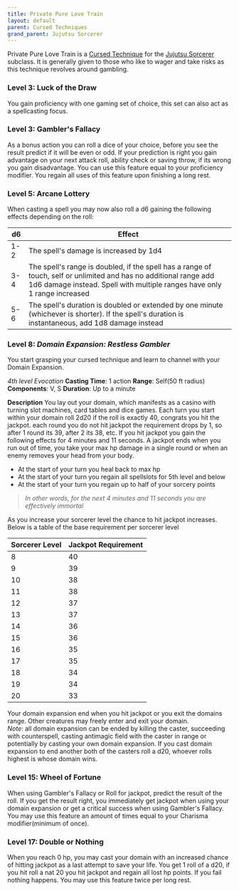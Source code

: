 ```yaml
---
title: Private Pure Love Train
layout: default
parent: Cursed Techniques
grand_parent: Jujutsu Sorcerer
---
```

Private Pure Love Train is a [Cursed Technique]({{site.baseurl}}/Gojo's%20Guide%20to%20Cursing/subclasses/Cursed%20Techniques/) for the [Jujutsu Sorcerer]({{site.baseurl}}/Gojo's%20Guide%20to%20Cursing/subclasses/Jujutsu%20Sorcerer) subclass. It is generally given to those who like to wager and take risks as this technique revolves around gambling.

### Level 3: Luck of the Draw
You gain proficiency with one gaming set of choice, this set can also act as a spellcasting focus.

### Level 3: Gambler's Fallacy
As a bonus action you can roll a dice of your choice, before you see the result predict if it will be even or odd. If your prediction is right you gain advantage on your next attack roll, ability check or saving throw, if its wrong you gain disadvantage. You can use this feature equal to your proficiency modifier. You regain all uses of this feature upon finishing a long rest.

### Level 5: Arcane Lottery
When casting a spell you may now also roll a d6 gaining the following effects depending on the roll:

| d6 | Effect                                                                                                                                                                                        |
| ----------- | --------------------------------------------------------------------------------------------------------------------------------------------------------------------------------------------- |
| 1-2         | The spell's damage is increased by 1d4                                                                                                                                                        |
| 3-4         | The spell's range is doubled, if the spell has a range of touch, self or unlimited and has no additional range add 1d6 damage instead. Spell with multiple ranges have only 1 range increased |
| 5-6         | The spell's duration is doubled or extended by one minute (whichever is shorter). If the spell's duration is instantaneous, add 1d8 damage instead                                            |


### Level 8: _Domain Expansion: Restless Gambler_
You start grasping your cursed technique and learn to channel with your Domain Expansion.

_4th level Evocation_
**Casting Time**: 1 action
**Range**: Self(50 ft radius)
**Components**: V, S
**Duration**: Up to a minute

**Description**
You lay out your domain, which manifests as a casino with turning slot machines, card tables and dice games. Each turn you start within your domain roll 2d20 if the roll is exactly 40, congrats you hit the jackpot. each round you do not hit jackpot the requirement drops by 1, so after 1 round its 39, after 2 its 38, etc. If you hit jackpot you gain the following effects for 4 minutes and 11 seconds. A jackpot ends when you run out of time, you take your max hp damage in a single round or when an enemy removes your head from your body.

* At the start of your turn you heal back to max hp
* At the start of your turn you regain all spellslots for 5th level and below
* At the start of your turn you regain up to half of your sorcery points
>_In other words, for the next 4 minutes and 11 seconds you are effectively immortal_

As you increase your sorcerer level the chance to hit jackpot increases. Below is a table of the base requirement per sorcerer level

| Sorcerer Level | Jackpot Requirement |
| -------------- | ------------------- |
| 8              | 40                  |
| 9              | 39                  |
| 10             | 38                  |
| 11             | 38                  |
| 12             | 37                  |
| 13             | 37                  |
| 14             | 36                  |
| 15             | 36                  |
| 16             | 35                  |
| 17             | 35                  |
| 18             | 34                  |
| 19             | 34                  |
| 20             | 33                  |

Your domain expansion end when you hit jackpot or you exit the domains range. Other creatures may freely enter and exit your domain.  
_Note_: all domain expansion can be ended by killing the caster, succeeding with counterspell, casting antimagic field with the caster in range or potentially by casting your own domain expansion. If you cast domain expansion to end another both of the casters roll a d20, whoever rolls highest is whose domain wins.
### Level 15: Wheel of Fortune
When using Gambler's Fallacy or Roll for jackpot, predict the result of the roll. If you get the result right, you immediately get jackpot when using your domain expansion or get a critical success when using Gambler's Fallacy. You may use this feature an amount of times equal to your Charisma modifier(minimum of once).

### Level 17: Double or Nothing
When you reach 0 hp, you may cast your domain with an increased chance of hitting jackpot as a last attempt to save your life. You get 1 roll of a d20, if you hit roll a nat 20 you hit jackpot and regain all lost hp points. If you fail nothing happens. You may use this feature twice per long rest.